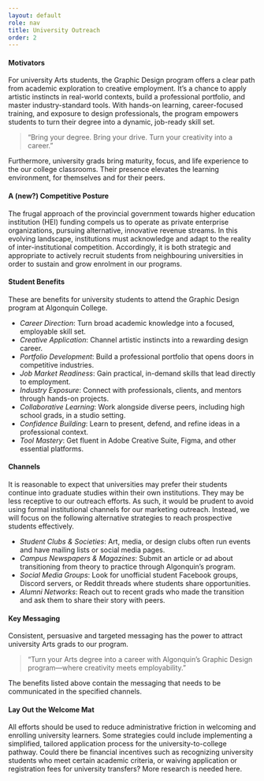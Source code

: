 ```yaml
---
layout: default
role: nav
title: University Outreach
order: 2
---
```

<h4>
	Motivators 
</h4>
<p>
	For university Arts students, the Graphic Design program offers a clear path from academic exploration to creative employment. It’s a chance to apply artistic instincts in real-world contexts, build a professional portfolio, and master industry-standard tools. With hands-on learning, career-focused training, and exposure to design professionals, the program empowers students to turn their degree into a dynamic, job-ready skill set. 
</p>
<blockquote>
	“Bring your degree. Bring your drive. Turn your creativity into a career.” 
</blockquote>
<p>
	Furthermore, university grads bring maturity, focus, and life experience to the our college classrooms. Their presence elevates the learning environment, for themselves and for their peers. 
</p>
<h4>
	A (new?) Competitive Posture 
</h4>
<p>
	The frugal approach of the provincial government towards higher education institution (HEI) funding compels us to operate as private enterprise organizations, pursuing alternative, innovative revenue streams. In this evolving landscape, institutions must acknowledge and adapt to the reality of inter-institutional competition. Accordingly, it is both strategic and appropriate to actively recruit students from neighbouring universities in order to sustain and grow enrolment in our programs. 
</p>
<h4>
	Student Benefits 
</h4>
<p>
	These are benefits for university students to attend the Graphic Design program at Algonquin College. 
</p>
<ul>
	<li> <em>Career Direction</em>: Turn broad academic knowledge into a focused, employable skill set.</li>
	<li> <em>Creative Application</em>: Channel artistic instincts into a rewarding design career.</li>
	<li> <em>Portfolio Development</em>: Build a professional portfolio that opens doors in competitive industries.</li>
	<li> <em>Job Market Readiness</em>: Gain practical, in-demand skills that lead directly to employment.</li>
	<li> <em>Industry Exposure</em>: Connect with professionals, clients, and mentors through hands-on projects.</li>
	<li> <em>Collaborative Learning</em>: Work alongside diverse peers, including high school grads, in a studio setting.</li>
	<li> <em>Confidence Building</em>: Learn to present, defend, and refine ideas in a professional context.</li>
	<li> <em>Tool Mastery</em>: Get fluent in Adobe Creative Suite, Figma, and other essential platforms.</li>
</ul>
<h4>
	Channels 
</h4>
<p>
	It is reasonable to expect that universities may prefer their students continue into graduate studies within their own institutions. They may be less receptive to our outreach efforts. As such, it would be prudent to avoid using formal institutional channels for our marketing outreach. Instead, we will focus on the following alternative strategies to reach prospective students effectively. 
</p>
<ul>
	<li><em>Student Clubs & Societies</em>: Art, media, or design clubs often run events and have mailing lists or social media pages.</li>
	<li><em>Campus Newspapers & Magazines</em>: Submit an article or ad about transitioning from theory to practice through Algonquin’s program.</li>
	<li><em>Social Media Groups</em>: Look for unofficial student Facebook groups, Discord servers, or Reddit threads where students share opportunities.</li>
	<li><em>Alumni Networks</em>: Reach out to recent grads who made the transition and ask them to share their story with peers.</li>
</ul>
<h4>
	Key Messaging 
</h4>
<p>
	Consistent, persuasive and targeted messaging has the power to attract university Arts grads to our program. 
</p>
<blockquote>
	“Turn your Arts degree into a career with Algonquin’s Graphic Design program—where creativity meets employability.” 
</blockquote>
<p>
	The benefits listed above contain the messaging that needs to be communicated in the specified channels.
</p>
<h4>
	Lay Out the Welcome Mat 
</h4>
<p>
	All efforts should be used to reduce administrative friction in welcoming and enrolling university learners. Some strategies could include implementing a simplified, tailored application process for the university-to-college pathway. Could there be financial incentives such as recognizing university students who meet certain academic criteria, or waiving application or registration fees for university transfers? More research is needed here. 
</p>
